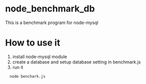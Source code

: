 node_benchmark_db
=================

This is a benchmark program for node-mysql

How to use it
=================
1. install node-mysql module
2. create a database and setup database setting in benchmark.js
3. run it
```
  node benchark.js
```
